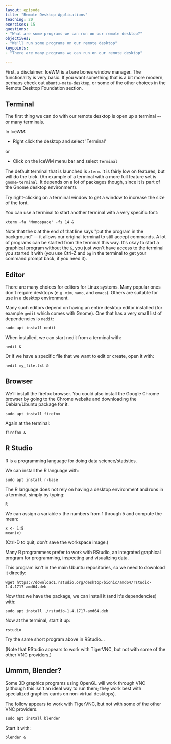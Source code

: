 ```yaml
---
layout: episode
title: "Remote Desktop Applications"
teaching: 20
exercises: 15
questions:
- "What are some programs we can run on our remote desktop?"
objectives:
- "We'll run some programs on our remote desktop"
keypoints:
- "There are many programs we can run on our remote desktop"

---
```


First, a disclaimer: IceWM is a bare bones window manager. The functionality is very
basic. If you want something that is a bit more modern, perhaps check out
`ubuntu-mate-desktop`, or some of the other choices in the Remote Desktop Foundation
section.

## Terminal

The first thing we can do with our remote desktop is open up a terminal -- or many terminals.

In IceWM:

* Right click the desktop and select 'Terminal'

or

* Click on the IceWM menu bar and select `Terminal`

The default terminal that is launched is `xterm`. It is fairly low on features, but will do the trick. (An example of a terminal with a more full feature set is `gnome-terminal`. It depends on a lot of packages though, since it is part of the Gnome desktop environment).

Try right-clicking on a terminal window to get a window to increase the size of the font.

You can use a terminal to start another terminal with a very specific font:

```xterm -fa 'Monospace' -fs 14 &```

Note that the `&` at the end of that line says
"put the program in the background" -- it allows our original terminal to still
accept commands. A lot of programs can be started from the terminal this way.
It's okay to start a graphical program without the `&`, you just won't have access
to the terminal you started it with (you use Ctrl-Z and `bg` in the terminal to
get your command prompt back, if you need it).

## Editor

There are many choices for editors for Linux systems. Many popular ones don't require
desktops (e.g. `vim`, `nano`, and `emacs`). Others are suitable for use in a
desktop environment.

Many such editors depend on having an entire desktop editor installed (for example `gedit` which comes with Gnome). One that has a very small list of dependencies is `nedit`:

`sudo apt install nedit`

When installed, we can start nedit from a terminal with:

`nedit &`

Or if we have a specific file that we want to edit or create, open it with:

`nedit my_file.txt &`

## Browser

We'll install the firefox browser. You could also install the Google Chrome
browser by going to the Chrome website and downloading the Debian/Ubuntu package
for it.

`sudo apt install firefox`

Again at the terminal:

`firefox &`

## R Studio

R is a programming language for doing data science/statistics.

We can install the R language with:

`sudo apt install r-base`

The R language does not rely on having a desktop environment and runs in
a terminal, simply by typing:

`R`

We can assign a variable `x` the numbers from 1 through 5 and compute the mean:

```
x <- 1:5
mean(x)

```
(Ctrl-D to quit, don't save the workspace image.)

Many R programmers prefer to work with RStudio, an integrated graphical program
for programming, inspecting and visualizing data.

This program isn't in the main Ubuntu repositories, so we need to download it
directly:

`wget https://download1.rstudio.org/desktop/bionic/amd64/rstudio-1.4.1717-amd64.deb`

Now that we have the package, we can install it (and it's dependencies) with:

`sudo apt install ./rstudio-1.4.1717-amd64.deb`

Now at the terminal, start it up:

`rstudio`

Try the same short program above in RStudio...

(Note that RStudio appears to work with TigerVNC, but not with some of the
other VNC providers.)

## Ummm, Blender?

Some 3D graphics programs using OpenGL will work through VNC (although this
isn't an ideal way to run them; they work best with specialized graphics
cards on non-virtual desktops).

The follow appears to work with TigerVNC, but not with some of the
other VNC providers.

`sudo apt install blender`

Start it with:

`blender &`
